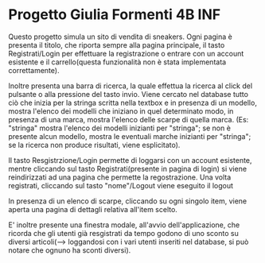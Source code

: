 # Progetto Giulia Formenti 4B INF

Questo progetto simula un sito di vendita di sneakers.
Ogni pagina è presenta il titolo, che riporta sempre alla pagina principale, il tasto Registrati/Login per effettuare la registrazione o
entrare con un account esistente e il carrello(questa funzionalità non è stata implementata correttamente).

Inoltre presenta una barra di ricerca, la quale effettua la ricerca al click del pulsante o alla pressione del tasto invio.
Viene cercato nel database tutto ciò che inizia per la stringa scritta nella textbox e in presenza di un modello, mostra l'elenco dei modelli
che iniziano in quel determinato modo, in presenza di una marca, mostra l'elenco delle scarpe di quella marca. (Es: "stringa" mostra
l'elenco dei modelli inizianti per "stringa"; se non è presente alcun modello, mostra le eventuali marche inizianti per "stringa"; se la ricerca
non produce risultati, viene esplicitato).

Il tasto Resgistrzione/Login permette di loggarsi con un account esistente, mentre cliccando sul tasto Registrati(presente in pagina di login)
si viene reindirizzati ad una pagina che permette la regostrazione. Una volta registrati, cliccando sul tasto "nome"/Logout viene eseguito il logout

In presenza di un elenco di scarpe, cliccando su ogni singolo item, viene aperta una pagina di dettagli relativa all'item scelto.

E' inoltre presente una finestra modale, all'avvio dell'applicazione, che ricorda che gli utenti già resgistrati da tempo godono di uno sconto
su diversi articoli(--> loggandosi con i vari utenti inseriti nel database, si può notare che ognuno ha sconti diversi).
